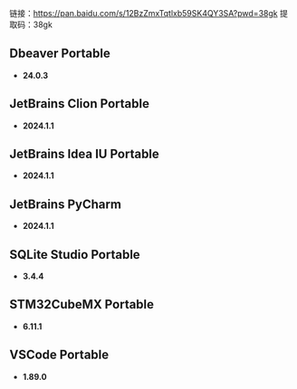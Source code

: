 链接：https://pan.baidu.com/s/12BzZmxTqtlxb59SK4QY3SA?pwd=38gk 
提取码：38gk

## Dbeaver Portable

- **24.0.3**

## JetBrains Clion Portable

- **2024.1.1**

## JetBrains Idea IU Portable

- **2024.1.1**

## JetBrains PyCharm

- **2024.1.1**

## SQLite Studio Portable

- **3.4.4**

## STM32CubeMX Portable

- **6.11.1**

## VSCode Portable

- **1.89.0**
